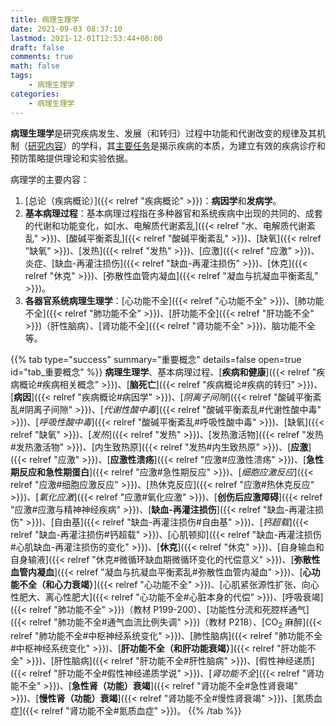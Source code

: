 ```yaml
---
title: 病理生理学
date: 2021-09-03 08:37:10
lastmod: 2021-12-01T12:53:44+08:00
draft: false
comments: true
math: false
tags:
    - 病理生理学
categories:
    - 病理生理学
---
```


**病理生理学**是研究疾病发生、发展（和转归）过程中功能和代谢改变的规律及其机制（<ins>研究内容</ins>）的学科，其<ins>主要任务</ins>是揭示疾病的本质，为建立有效的疾病诊疗和预防策略提供理论和实验依据。

<!--more-->

病理学的主要内容：

1. [总论（疾病概论）]({{< relref "疾病概论" >}})：**病因学**和**发病学**。
2. **基本病理过程**：基本病理过程指在多种器官和系统疾病中出现的共同的、成套的代谢和功能变化，如[水、电解质代谢紊乱]({{< relref "水、电解质代谢紊乱" >}})、[酸碱平衡紊乱]({{< relref "酸碱平衡紊乱" >}})、[缺氧]({{< relref "缺氧" >}})、[发热]({{< relref "发热" >}})、[应激]({{< relref "应激" >}})、炎症、[缺血-再灌注损伤]({{< relref "缺血-再灌注损伤" >}})、[休克]({{< relref "休克" >}})、[弥散性血管内凝血]({{< relref "凝血与抗凝血平衡紊乱" >}})。
3. **各器官系统病理生理学**：[心功能不全]({{< relref "心功能不全" >}})、[肺功能不全]({{< relref "肺功能不全" >}})、[肝功能不全]({{< relref "肝功能不全" >}})（肝性脑病）、[肾功能不全]({{< relref "肾功能不全" >}})、脑功能不全等。

{{% tab type="success" summary="重要概念" details=false open=true id="tab_重要概念" %}}
**病理生理学**、基本病理过程、[**疾病和健康**]({{< relref "疾病概论#疾病相关概念" >}})、[**脑死亡**]({{< relref "疾病概论#疾病的转归" >}})、[**病因**]({{< relref "疾病概论#病因学" >}})、[*阴离子间隙*]({{< relref "酸碱平衡紊乱#阴离子间隙" >}})、[*代谢性酸中毒*]({{< relref "酸碱平衡紊乱#代谢性酸中毒" >}})、[*呼吸性酸中毒*]({{< relref "酸碱平衡紊乱#呼吸性酸中毒" >}})、[缺氧]({{< relref "缺氧" >}})、[*发热*]({{< relref "发热" >}})、[发热激活物]({{< relref "发热#发热激活物" >}})、[内生致热原]({{< relref "发热#内生致热原" >}})、[**应激**]({{< relref "应激" >}})、[**应激性溃疡**]({{< relref "应激#应激性溃疡" >}})、[**急性期反应和急性期蛋白**]({{< relref "应激#急性期反应" >}})、[*细胞应激反应*]({{< relref "应激#细胞应激反应" >}})、[热休克反应]({{< relref "应激#热休克反应" >}})、[*氧化应激*]({{< relref "应激#氧化应激" >}})、[**创伤后应激障碍**]({{< relref "应激#应激与精神神经疾病" >}})、[**缺血-再灌注损伤**]({{< relref "缺血-再灌注损伤" >}})、[自由基]({{< relref "缺血-再灌注损伤#自由基" >}})、[*钙超载*]({{< relref "缺血-再灌注损伤#钙超载" >}})、[心肌顿抑]({{< relref "缺血-再灌注损伤#心肌缺血-再灌注损伤的变化" >}})、[**休克**]({{< relref "休克" >}})、[自身输血和自身输液]({{< relref "休克#微循环缺血期微循环变化的代偿意义" >}})、[**弥散性血管内凝血**]({{< relref "凝血与抗凝血平衡紊乱#弥散性血管内凝血" >}})、[**心功能不全（和心力衰竭）**]({{< relref "心功能不全" >}})、[心肌紧张源性扩张、向心性肥大、离心性肥大]({{< relref "心功能不全#心脏本身的代偿" >}})、[呼吸衰竭]({{< relref "肺功能不全" >}})（教材 P199-200）、[功能性分流和死腔样通气]({{< relref "肺功能不全#通气血流比例失调" >}})（教材 P218）、[CO<sub>2</sub> 麻醉]({{< relref "肺功能不全#中枢神经系统变化" >}})、[肺性脑病]({{< relref "肺功能不全#中枢神经系统变化" >}})、[**肝功能不全（和肝功能衰竭）**]({{< relref "肝功能不全" >}})、[肝性脑病]({{< relref "肝功能不全#肝性脑病" >}})、[假性神经递质]({{< relref "肝功能不全#假性神经递质学说" >}})、[*肾功能不全*]({{< relref "肾功能不全" >}})、[**急性肾（功能）衰竭**]({{< relref "肾功能不全#急性肾衰竭" >}})、[**慢性肾（功能）衰竭**]({{< relref "肾功能不全#慢性肾衰竭" >}})、[氮质血症]({{< relref "肾功能不全#氮质血症" >}})。
{{% /tab %}}

